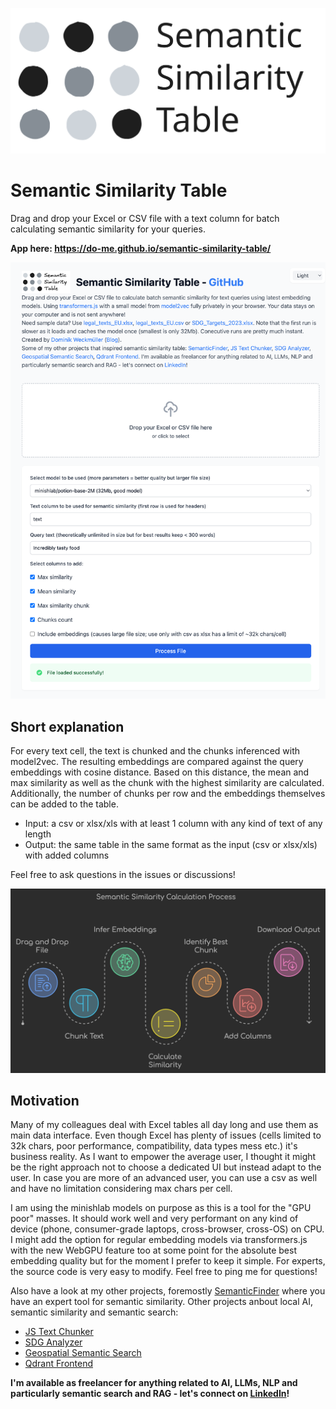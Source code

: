 <p align="center">
  <img src="data/sst.svg" alt="Your Image Description">
</p>

# Semantic Similarity Table
Drag and drop your Excel or CSV file with a text column for batch calculating semantic similarity for your queries.

**App here: https://do-me.github.io/semantic-similarity-table/**

![image](semantic_similarity_table.png)

## Short explanation 

For every text cell, the text is chunked and the chunks inferenced with model2vec. The resulting embeddings are compared against the query embeddings with cosine distance. Based on this distance, the mean and max similarity as well as the chunk with the highest similarity are calculated. Additionally, the number of chunks per row and the embeddings themselves can be added to the table.

- Input: a csv or xlsx/xls with at least 1 column with any kind of text of any length
- Output: the same table in the same format as the input (csv or xlsx/xls) with added columns

Feel free to ask questions in the issues or discussions!


![image](process.png)

## Motivation
Many of my colleagues deal with Excel tables all day long and use them as main data interface. Even though Excel has plenty of issues (cells limited to 32k chars, poor performance, compatibility, data types mess etc.) it's business reality. As I want to empower the average user, I thought it might be the right approach not to choose a dedicated UI but instead adapt to the user. In case you are more of an advanced user, you can use a csv as well and have no limitation considering max chars per cell. 

I am using the minishlab models on purpose as this is a tool for the "GPU poor" masses. It should work well and very performant on any kind of device (phone, consumer-grade laptops, cross-browser, cross-OS) on CPU. I might add the option for regular embedding models via transformers.js with the new WebGPU feature too at some point for the absolute best embedding quality but for the moment I prefer to keep it simple. For experts, the source code is very easy to modify. Feel free to ping me for questions!

Also have a look at my other projects, foremostly [SemanticFinder](https://do-me.github.io/SemanticFinder/) where you have an expert tool for semantic similarity. Other projects anbout local AI, semantic similarity and semantic search:
- [JS Text Chunker](https://do-me.github.io/js-text-chunker/)
- [SDG Analyzer](https://github.com/do-me/SDG-Analyzer)
- [Geospatial Semantic Search](https://do-me.github.io/semantic-hexbins/)
- [Qdrant Frontend](https://do-me.github.io/qdrant-frontend/)

**I'm available as freelancer for anything related to AI, LLMs, NLP and particularly semantic search and RAG - let's connect on [LinkedIn](https://www.linkedin.com/in/dominik-weckm%C3%BCller/)!**

